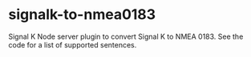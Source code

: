 # signalk-to-nmea0183
Signal K Node server plugin to convert Signal K to NMEA 0183. See the code for a list of supported sentences.
